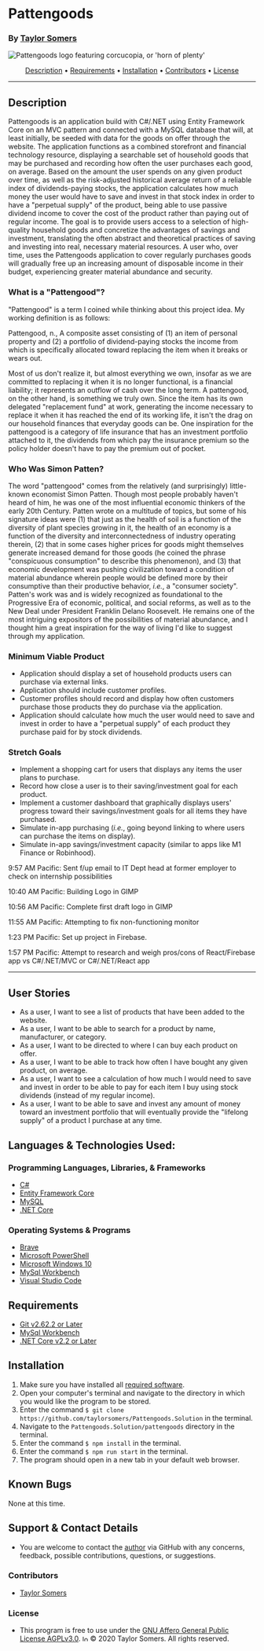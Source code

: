 # Pattengoods

  ### By [Taylor Somers](https://github.com/taylorsomers/)

<img align="center" src="./Pattengoods/wwwroot/img/pattengoods-logo.png" alt="Pattengoods logo featuring corcucopia, or 'horn of plenty'">

<p align="center">
  <a href="#description">Description</a> •
  <a href="#requirements">Requirements</a> •
  <a href="#installation">Installation</a> •
  <a href="#contributors">Contributors</a> •
  <a href="#license">License</a>
</p>

 <hr>

## Description

  Pattengoods is an application build with C#/.NET using Entity Framework Core on an MVC pattern and connected with a MySQL database that will, at least initially, be seeded with data for the goods on offer through the website. The application functions as a combined storefront and financial technology resource, displaying a searchable set of household goods that may be purchased and recording how often the user purchases each good, on average. Based on the amount the user spends on any given product over time, as well as the risk-adjusted historical average return of a reliable index of dividends-paying stocks, the application calculates how much money the user would have to save and invest in that stock index in order to have a "perpetual supply" of the product, being able to use passive dividend income to cover the cost of the product rather than paying out of regular income. The goal is to provide users access to a selection of high-quality household goods and concretize the advantages of savings and investment, translating the often abstract and theoretical practices of saving and investing into real, necessary material resources. A user who, over time, uses the Pattengoods application to cover regularly purchases goods will gradually free up an increasing amount of disposable income in their budget, experiencing greater material abundance and security.

  ### What is a "Pattengood"?
  
  "Pattengood" is a term I coined while thinking about this project idea. My working definition is as follows:

  Pattengood, n., A composite asset consisting of (1) an item of personal property and (2) a portfolio of dividend-paying stocks the income from which is specifically allocated toward replacing the item when it breaks or wears out.

  Most of us don't realize it, but almost everything we own, insofar as we are committed to replacing it when it is no longer functional, is a financial liability; it represents an outflow of cash over the long term. A pattengood, on the other hand, is something we truly own. Since the item has its own delegated "replacement fund" at work, generating the income necessary to replace it when it has reached the end of its working life, it isn't the drag on our household finances that everyday goods can be. One inspiration for the pattengood is a category of life insurance that has an investment portfolio attached to it, the dividends from which pay the insurance premium so the policy holder doesn't have to pay the premium out of pocket.


  ### Who Was Simon Patten?

  The word "pattengood" comes from the relatively (and surprisingly) little-known economist Simon Patten. Though most people probably haven't heard of him, he was one of the most influential economic thinkers of the early 20th Century. Patten wrote on a multitude of topics, but some of his signature ideas were (1) that just as the health of soil is a function of the diversity of plant species growing in it, the health of an economy is a function of the diversity and interconnectedness of industry operating therein, (2) that in some cases higher prices for goods might themselves generate increased demand for those goods (he coined the phrase "conspicuous consumption" to describe this phenomenon), and (3) that economic development was pushing civilization toward a condition of material abundance wherein people would be defined more by their consumptive than their productive behavior, _i.e._, a "consumer society". Patten's work was and is widely recognized as foundational to the Progressive Era of economic, political, and social reforms, as well as to the New Deal under President Franklin Delano Roosevelt. He remains one of the most intriguing expositors of the possibilities of material abundance, and I thought him a great inspiration for the way of living I'd like to suggest through my application.


  ### Minimum Viable Product

  * Application should display a set of household products users can purchase via external links.
  * Application should include customer profiles.
  * Customer profiles should record and display how often customers purchase those products they do purchase via the application.
  * Application should calculate how much the user would need to save and invest in order to have a "perpetual supply" of each product they purchase paid for by stock dividends.


  ### Stretch Goals

  * Implement a shopping cart for users that displays any items the user plans to purchase.
  * Record how close a user is to their saving/investment goal for each product.
  * Implement a customer dashboard that graphically displays users' progress toward their savings/investment goals for all items they have purchased.
  * Simulate in-app purchasing (_i.e._, going beyond linking to where users can purchase the items on display).
  * Simulate in-app savings/investment capacity (similar to apps like M1 Finance or Robinhood).


  9:57 AM Pacific: Sent f/up email to IT Dept head at former employer to check on internship possibilities

  10:40 AM Pacific: Building Logo in GIMP

  10:56 AM Pacific: Complete first draft logo in GIMP

  11:55 AM Pacific: Attempting to fix non-functioning monitor

  1:23 PM Pacific: Set up project in Firebase.

  1:57 PM Pacific: Attempt to research and weigh pros/cons of React/Firebase app vs C#/.NET/MVC or C#/.NET/React app

<hr>

## User Stories

  * As a user, I want to see a list of products that have been added to the website.
  * As a user, I want to be able to search for a product by name, manufacturer, or category.
  * As a user, I want to be directed to where I can buy each product on offer.
  * As a user, I want to be able to track how often I have bought any given product, on average.
  * As a user, I want to see a calculation of how much I would need to save and invest in order to be able to pay for each item I buy using stock dividends (instead of my regular income).
  * As a user, I want to be able to save and invest any amount of money toward an investment portfolio that will eventually provide the "lifelong supply" of a product I purchase at any time.

## Languages & Technologies Used:

  ### Programming Languages, Libraries, & Frameworks
  * [C#](https://docs.microsoft.com/en-us/dotnet/csharp/)
  * [Entity Framework Core](https://docs.microsoft.com/en-us/ef/core/)
  * [MySQL](https://www.mysql.com/)
  * [.NET Core](https://dotnet.microsoft.com/download/dotnet-core/2.2)

  ### Operating Systems & Programs
  * [Brave](https://brave.com/)
  * [Microsoft PowerShell](https://docs.microsoft.com/en-us/powershell/)
  * [Microsoft Windows 10](https://www.microsoft.com/en-us/windows/get-windows-10)
  * [MySql Workbench](https://www.mysql.com/products/workbench/)
  * [Visual Studio Code](https://code.visualstudio.com/)


## Requirements
  * [Git v2.62.2 or Later](https://git-scm.com/downloads/)
  * [MySql Workbench](https://www.mysql.com/products/workbench/)
  * [.NET Core v2.2 or Later](https://dotnet.microsoft.com/download/dotnet-core/2.2)


## Installation

  1.  Make sure you have installed all <a href="#requirements">required software</a>.
  2.  Open your computer's terminal and navigate to the directory in which you would like the program to be stored.
  3.  Enter the command ```$ git clone https://github.com/taylorsomers/Pattengoods.Solution``` in the terminal.
  4.  Navigate to the ```Pattengoods.Solution/pattengoods``` directory in the terminal.
  5.  Enter the command ```$ npm install``` in the terminal.
  5.  Enter the command ```$ npm run start``` in the terminal.
  5.  The program should open in a new tab in your default web browser.


## Known Bugs

  None at this time.


## Support & Contact Details

  * You are welcome to contact the [author](https://github.com/taylorsomers/) via GitHub with any concerns, feedback, possible contributions, questions, or suggestions.


### Contributors

  * [Taylor Somers](https://github.com/taylorsomers/)


### License

  * This program is free to use under the [GNU Affero General Public License AGPLv3.0](https://www.gnu.org/licenses/agpl-3.0.html). <span><img height="12em" src="./public/AGPLv3Logo.png" alt="logo for the GNU Affero General Public License AGPLv3.0"></span> © 2020 Taylor Somers. All rights reserved.
